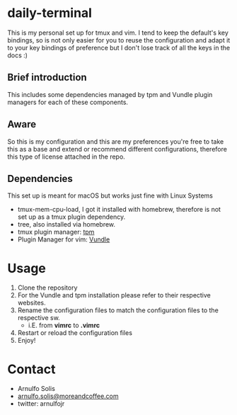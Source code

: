 # daily-terminal
This is my personal set up for tmux and vim. I tend to keep the default's key bindings, so is not only easier for you to reuse the configuration and adapt it to your key bindings of preference but I don't lose track of all the keys in the docs :)

## Brief introduction
This includes some dependencies managed by tpm and Vundle plugin managers for each of these components.

## Aware
So this is my configuration and this are my preferences you're free to take this as a base and extend or recommend different configurations, therefore this type of license attached in the repo.

## Dependencies
This set up is meant for macOS but works just fine with Linux Systems

* tmux-mem-cpu-load, I got it installed with homebrew, therefore is not set up as a tmux plugin dependency.
* tree, also installed via homebrew.
* tmux plugin manager: [tpm](https://github.com/tmux-plugins/tpm)
* Plugin Manager for vim: [Vundle](https://github.com/VundleVim/Vundle.vim)

# Usage

1. Clone the repository
2. For the Vundle and tpm installation please refer to their respective websites.
3. Rename the configuration files to match the configuration files to the respective sw.
    * i.E. from **vimrc** to **.vimrc**
4. Restart or reload the configuration files
5. Enjoy!

# Contact

* Arnulfo Solis
* arnulfo.solis@moreandcoffee.com
* twitter: arnulfojr
